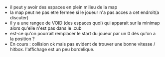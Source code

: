 * il peut y avoir des espaces en plein milieu de la map
* la map peut ne pas etre fermee si le joueur n'a pas acces a cet endroit(a discuter)
* il y a une rangee de VOID (des espaces quoi) qui apparait sur la minimap alors qu'elle n'est pas dans le .cub
* est-ce qu'on pourrait remplacer le start du joueur par un 0 dès qu'on a la position ?
* En cours : collision ok mais pas evident de trouver une bonne vitesse / hitbox. l'affichage est un peu bordelique.